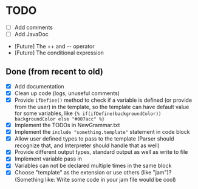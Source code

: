 # TODO

- [ ] Add comments
- [ ] Add JavaDoc
- [Future] The ++ and -- operator
- [Future] The conditional expression

## Done (from recent to old)

- [x] Add documentation
- [x] Clean up code (logs, unuseful comments)
- [x] Provide `ifDefine()` method to check if a variable is defined (or provide from the user) in the template,
  so the template can have default value for some variables, like `{% if(ifDefine(backgroundColor)) backgroundColor else "#007acc" %}`
- [x] Implement the TODOs in NewGrammar.txt
- [x] Implement the `include "something.template"` statement in code block
- [x] Allow user defined types to pass to the template (Parser should recognize that, and Interpreter should handle that as well)
- [x] Provide different output types, standard output as well as write to file
- [x] Implement variable pass in
- [x] Variables can not be declared multiple times in the same block
- [x] Choose "template" as the extension or use others (like "jam")? (Something like: Write some code in your jam file
  would be cool)
